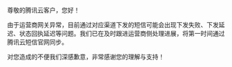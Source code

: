 尊敬的腾讯云客户，您好！

由于运营商网关异常，目前通过对应渠道下发的短信可能会出现下发失败、下发延迟、状态回执延迟等问题。我们已在及时跟进运营商侧处理进展，将第一时间通过腾讯云短信官网同步。

对您造成的不便我们深感歉意，非常感谢您的理解与支持！

